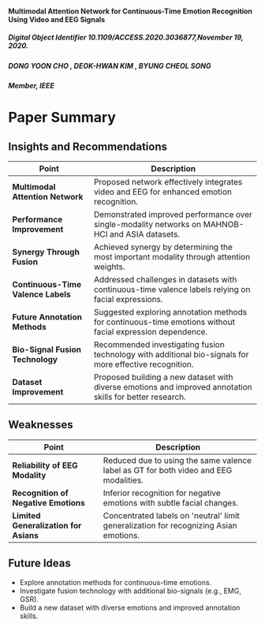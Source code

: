 
#### Multimodal Attention Network for Continuous-Time Emotion Recognition Using Video and EEG Signals
#####  Digital Object Identifier 10.1109/ACCESS.2020.3036877,November 19, 2020.
##### DONG YOON CHO , DEOK-HWAN KIM , BYUNG CHEOL SONG
##### Member, IEEE


# Paper Summary

## Insights and Recommendations

| Point                                      | Description                                                                                      |
|--------------------------------------------|--------------------------------------------------------------------------------------------------|
| **Multimodal Attention Network**           | Proposed network effectively integrates video and EEG for enhanced emotion recognition.         |
| **Performance Improvement**               | Demonstrated improved performance over single-modality networks on MAHNOB-HCI and ASIA datasets.|
| **Synergy Through Fusion**                | Achieved synergy by determining the most important modality through attention weights.           |
| **Continuous-Time Valence Labels**        | Addressed challenges in datasets with continuous-time valence labels relying on facial expressions. |
| **Future Annotation Methods**             | Suggested exploring annotation methods for continuous-time emotions without facial expression dependence. |
| **Bio-Signal Fusion Technology**          | Recommended investigating fusion technology with additional bio-signals for more effective recognition. |
| **Dataset Improvement**                   | Proposed building a new dataset with diverse emotions and improved annotation skills for better research. |

## Weaknesses

| Point                                      | Description                                                                                      |
|--------------------------------------------|--------------------------------------------------------------------------------------------------|
| **Reliability of EEG Modality**           | Reduced due to using the same valence label as GT for both video and EEG modalities.             |
| **Recognition of Negative Emotions**      | Inferior recognition for negative emotions with subtle facial changes.                             |
| **Limited Generalization for Asians**     | Concentrated labels on 'neutral' limit generalization for recognizing Asian emotions.            |

## Future Ideas

- Explore annotation methods for continuous-time emotions.
- Investigate fusion technology with additional bio-signals (e.g., EMG, GSR).
- Build a new dataset with diverse emotions and improved annotation skills.
